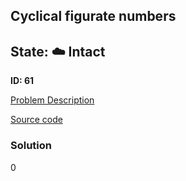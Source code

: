 ## Cyclical figurate numbers

## State: :cloud: **Intact**

**ID: 61**

[Problem Description](https://projecteuler.net/problem=61)

[Source code](main.cpp)

### Solution
0